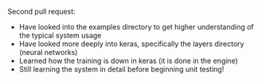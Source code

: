 Second pull request:
- Have looked into the examples directory to get higher understanding of the typical system usage
- Have looked more deeply into keras, specifically the layers directory (neural networks)
- Learned how the training is down in keras (it is done in the engine)
- Still learning the system in detail before beginning unit testing!
